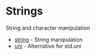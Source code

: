 # Strings

String and character manipulation

* [string](modules/core/module-string.md) - String manipulation
* [uni](modules/core/module-uni.md) - Alternative for std.uni

